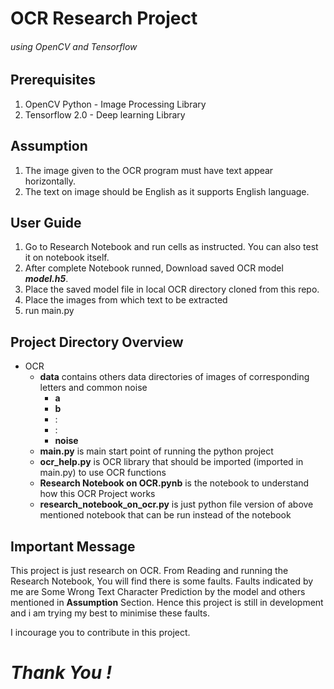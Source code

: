 # OCR Research Project
###### using OpenCV and Tensorflow

## Prerequisites
1. OpenCV Python - Image Processing Library
2. Tensorflow 2.0 - Deep learning Library

## Assumption
1. The image given to the OCR program must have text appear horizontally.
2. The text on image should be English as it supports English language.

## User Guide
1. Go to Research Notebook and run cells as instructed. You can also test it on notebook itself.
2. After complete Notebook runned, Download saved OCR model ***model.h5***.
3. Place the saved model file in local OCR directory cloned from this repo.
4. Place the images from which text to be extracted
5. run main.py

## Project Directory Overview
- OCR 
     - **data** contains others data directories of images of corresponding letters and common noise
         - **a**
         - **b**
         - :
         - :
         - **noise**
     - **main.py** is main start point of running the python project
     - **ocr_help.py** is OCR library that should be imported (imported in main.py) to use OCR functions
     - **Research Notebook on OCR.pynb** is the notebook to understand how this OCR Project works
     - **research_notebook_on_ocr.py** is just python file version of above mentioned notebook that can be run instead of the notebook

## Important Message
This project is just research on OCR. From Reading and running the Research Notebook,
You will find there is some faults. Faults indicated by me are Some Wrong Text Character 
Prediction by the model and others mentioned in **Assumption** Section.
Hence this project is still in development and i am trying my best to minimise these faults.

I incourage you to contribute in this project.

# *Thank You !*
